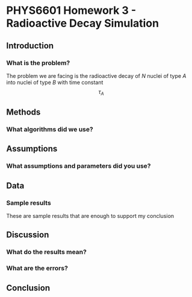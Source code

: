 <!-- Created by Aiden Hammond -->
<!-- Note: Remember to comment your code -->
# PHYS6601 Homework 3 - Radioactive Decay Simulation
## Introduction
### What is the problem?
The problem we are facing is the radioactive decay of *N* nuclei of type *A* into nuclei of type *B* with time constant $$ \tau_A $$
## Methods
### What algorithms did we use?
## Assumptions
### What assumptions and parameters did you use?
## Data
### Sample results
These are sample results that are enough to support my conclusion
## Discussion
### What do the results mean?
### What are the errors?
## Conclusion
